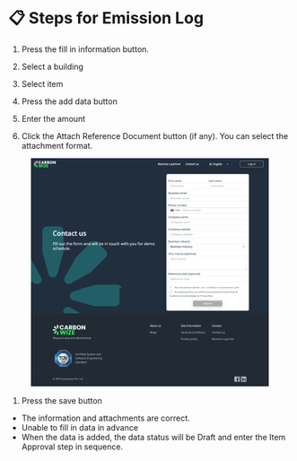 # 📋 Steps for Emission Log





1. Press the fill in information button.
2. ﻿﻿﻿Select a building
3. ﻿﻿﻿Select item





1. Press the add data button
2. ﻿﻿﻿Enter the amount
3. ﻿﻿﻿Click the Attach Reference Document button (if any). You can select the attachment format.

<figure><img src="../.gitbook/assets/image%20(3).png" alt=""><figcaption></figcaption></figure>

1. Press the save button



* The information and attachments are correct.
* Unable to fill in data in advance
* When the data is added, the data status will be Draft and enter the Item Approval step in sequence.
